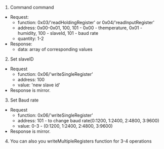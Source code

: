 1. Command command
- Request:
  - function: 0x03/'readHoldingRegister' or 0x04/'readInputRegister'
  - address: 0x00-0x01, 100, 101            - 0x00 - themperature, 0x01 - humidity, 100 - slaveId, 101 - baud rate
  - quantity: 1-2
- Response:
  - data: array of corresponding values
2. Set slaveID
- Request
  - function: 0x06/'writeSingleRegister'
  - address: 100
  - value: 'new slave id'
- Response is mirror.
3. Set Baud rate 
- Request
  - function: 0x06/'writeSingleRegister'
  - address: 101            - to change baud rate(0:1200, 1:2400, 2:4800, 3:9600)
  - value: 0-3                   - (0:1200, 1:2400, 2:4800, 3:9600)
- Response is mirror.
4. You can also you writeMultipleRegisters function for 3-4 operations